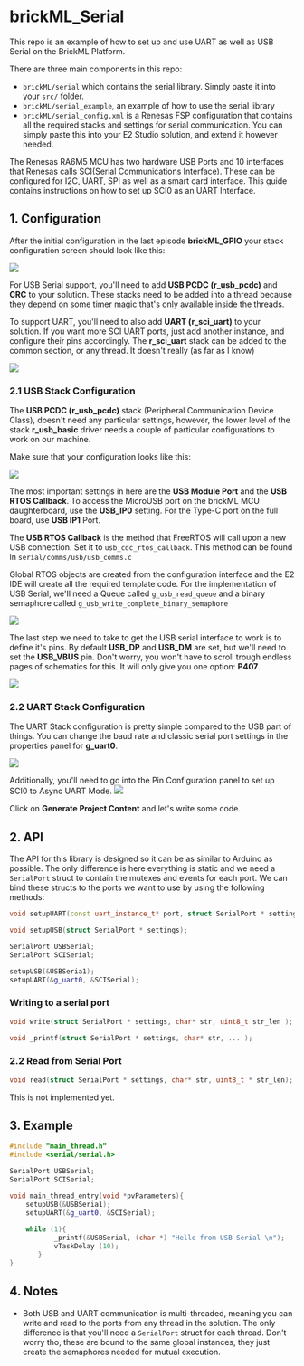 # brickML_Serial 
This repo is an example of how to set up and use UART as well as USB Serial on the BrickML Platform.

There are three main components in this repo: 
* `brickML/serial` which contains the serial library. Simply paste it into your `src/` folder.
* `brickML/serial_example`, an example of how to use the serial library
* `brickML/serial_config.xml` is a Renesas FSP configuration that contains all the required stacks and settings for serial communication. You can simply paste this into your E2 Studio solution, and extend it however needed. 

The Renesas RA6M5 MCU has two hardware USB Ports and 10 interfaces that Renesas calls SCI(Serial Communications Interface). These can be configured for I2C, UART, SPI as well as a smart card interface. This guide contains instructions on how to set up SCI0 as an UART Interface. 
## 1. Configuration

After the initial configuration in the last episode **brickML_GPIO** your stack configuration screen should look like this:

![](https://i.imgur.com/40smc7H.png)

For USB Serial support, you'll need to add **USB PCDC (r_usb_pcdc)** and **CRC** to your solution. These stacks need to be added into a thread because they depend on some timer magic that's only available inside the threads. 

To support UART, you'll need to also add **UART (r_sci_uart)** to your solution. If you want more SCI UART ports, just add another instance, and configure their pins accordingly. The **r_sci_uart** stack can be added to the common section, or any thread. It doesn't really (as far as I know)

![](https://i.imgur.com/GchjY1m.png)

### 2.1 USB Stack Configuration 
The  **USB PCDC (r_usb_pcdc)** stack (Peripheral Communication Device Class), doesn't need any particular settings, however, the lower level of the stack **r_usb_basic** driver needs a couple of particular configurations to work on our machine. 

Make sure that your configuration looks like this: 

![](https://i.imgur.com/v6osywu.png)

The most important settings in here are the **USB Module Port** and the **USB RTOS Callback**. To access the MicroUSB port on the brickML MCU daughterboard, use the **USB_IP0** setting. For the Type-C port on the full board, use **USB IP1** Port. 

The **USB RTOS Callback** is the method that FreeRTOS will call upon a new USB connection. 
Set it to `usb_cdc_rtos_callback`. This method can be found in `serial/comms/usb/usb_comms.c`

Global RTOS objects are created from the configuration interface and the E2 IDE will create all the required template code. For the implementation of USB Serial, we'll need a Queue called `g_usb_read_queue` and  a binary semaphore called `g_usb_write_complete_binary_semaphore`

![](https://i.imgur.com/jfDq0t3.png)

The last step we need to take to get the USB serial interface to work is to define it's pins. By default **USB_DP** and **USB_DM** are set, but we'll need to set the **USB_VBUS** pin. Don't worry, you won't have to scroll trough endless pages of schematics for this. It will only give you one option: **P407**. 

![](https://i.imgur.com/0KKLANf.png)

### 2.2 UART Stack Configuration 
The UART Stack configuration is pretty simple compared to the USB part of things. 
You can change the baud rate and classic serial port settings in the properties panel for **g_uart0**. 

![](https://i.imgur.com/IKogO97.png)

Additionally, you'll need to go into the Pin Configuration panel to set up SCI0 to Async UART Mode. 
![](https://i.imgur.com/g4YSQIE.png)

Click on **Generate Project Content** and let's write some code. 
## 2. API

The API for this library is designed so it can be as similar to Arduino as possible. 
The only difference is here everything is static and we need a `SerialPort` struct to contain the mutexes and events for each port. We can bind these structs to the ports we want to use by using the following methods:

```cpp
void setupUART(const uart_instance_t* port, struct SerialPort * settings);
```

```cpp
void setupUSB(struct SerialPort * settings);
```

```cpp
SerialPort USBSerial;
SerialPort SCISerial;

setupUSB(&USBSeria1);
setupUART(&g_uart0, &SCISerial);
```

### Writing to a serial port
```cpp
void write(struct SerialPort * settings, char* str, uint8_t str_len );
```

```cpp
void _printf(struct SerialPort * settings, char* str, ... );
```

### 2.2 Read from Serial Port
```cpp
void read(struct SerialPort * settings, char* str, uint8_t * str_len);
```
This is not implemented yet. 

## 3. Example 
```cpp
#include "main_thread.h"
#include <serial/serial.h>

SerialPort USBSerial;
SerialPort SCISerial;

void main_thread_entry(void *pvParameters){
    setupUSB(&USBSeria1);
    setupUART(&g_uart0, &SCISerial);
    
    while (1){
           _printf(&USBSerial, (char *) "Hello from USB Serial \n");
           vTaskDelay (10);
       }
}
```

## 4. Notes
* Both USB and UART communication is multi-threaded, meaning you can write and read to the ports from any thread in the solution. The only difference is that you'll need a `SerialPort` struct for each thread. Don't worry tho, these are bound to the same global instances, they just create the semaphores needed for mutual execution. 
